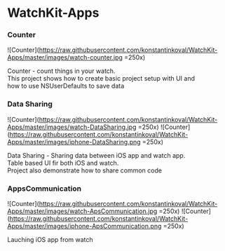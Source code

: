 WatchKit-Apps
=============

### Counter 

![Counter](https://raw.githubusercontent.com/konstantinkoval/WatchKit-Apps/master/images/watch-counter.jpg =250x)

Counter - count things in your watch.  
This project shows how to create basic project setup with UI and   
how to use NSUserDefaults to save data

### Data Sharing  

![Counter](https://raw.githubusercontent.com/konstantinkoval/WatchKit-Apps/master/images/watch-DataSharing.jpg =250x)
![Counter](https://raw.githubusercontent.com/konstantinkoval/WatchKit-Apps/master/images/iphone-DataSharing.png =250x)


Data Sharing - Sharing data between iOS app and watch app.  
Table based UI fir both iOS and watch.  
Project also demonstrate how to share common code  


### AppsCommunication

![Counter](https://raw.githubusercontent.com/konstantinkoval/WatchKit-Apps/master/images/watch-ApsCommunication.jpg =250x)
![Counter](https://raw.githubusercontent.com/konstantinkoval/WatchKit-Apps/master/images/iphone-ApsCommunication.png =250x)



Lauching iOS app from watch
